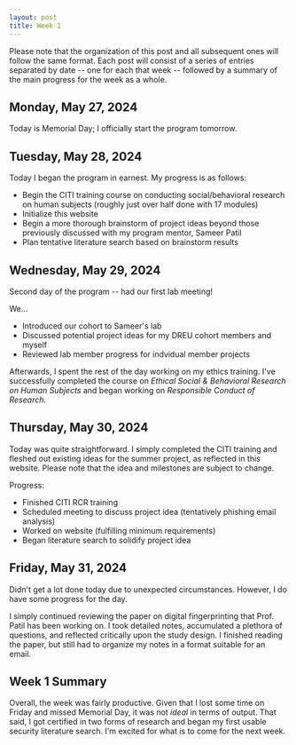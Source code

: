 ```yaml
---
layout: post
title: Week 1
---
```


Please note that the organization of this post and all subsequent ones will follow the same format. Each post will consist of a series of entries separated by date -- one for each that week -- followed by a summary of the main progress for the week as a whole.

## Monday, May 27, 2024

Today is Memorial Day; I officially start the program tomorrow.

## Tuesday, May 28, 2024

Today I began the program in earnest. My progress is as follows:

- Begin the CITI training course on conducting social/behavioral research on human subjects (roughly just over half done with 17 modules)
- Initialize this website
- Begin a more thorough brainstorm of project ideas beyond those previously discussed with my program mentor, Sameer Patil
- Plan tentative literature search based on brainstorm results

## Wednesday, May 29, 2024

Second day of the program -- had our first lab meeting!

We...

- Introduced our cohort to Sameer's lab
- Discussed potential project ideas for my DREU cohort members and myself
- Reviewed lab member progress for indvidual member projects

Afterwards, I spent the rest of the day working on my ethics training. I've successfully completed the course on *Ethical Social & Behavioral Research on Human Subjects* and began working on *Responsible Conduct of Research*.

## Thursday, May 30, 2024

Today was quite straightforward. I simply completed the CITI training and fleshed out existing ideas for the summer project, as reflected in this website. Please note that the idea and milestones are subject to change.

Progress:

- Finished CITI RCR training
- Scheduled meeting to discuss project idea (tentatively phishing email analysis) 
- Worked on website (fulfilling minimum requirements)
- Began literature search to solidify project idea

## Friday, May 31, 2024

Didn't get a lot done today due to unexpected circumstances. However, I do have some progress for the day.

I simply continued reviewing the paper on digital fingerprinting that Prof. Patil has been working on. I took detailed notes, accumulated a plethora of questions, and reflected critically upon the study design. I finished reading the paper, but still had to organize my notes in a format suitable for an email.

## Week 1 Summary

Overall, the week was fairly productive. Given that I lost some time on Friday and missed Memorial Day, it was not *ideal* in terms of output. That said, I got certified in two forms of research and began my first usable security literature search. I'm excited for what is to come for the next week.